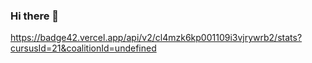 ### Hi there 👋

https://badge42.vercel.app/api/v2/cl4mzk6kp001109i3vjrywrb2/stats?cursusId=21&coalitionId=undefined

